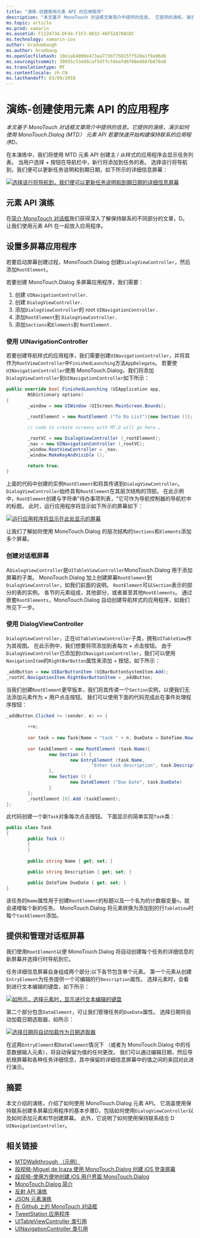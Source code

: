 ```yaml
---
title: "演练-创建使用元素 API 的应用程序"
description: "本文基于 MonoTouch 对话框文章简介中提供的信息。 它提供的演练，演示如何使用 MonoTouch.Dialog (MTD） 元素 API 若要快速开始构建保持联系的应用程序D。"
ms.topic: article
ms.prod: xamarin
ms.assetid: F1124734-DF44-F1F3-0832-46F52A788CDC
ms.technology: xamarin-ios
author: bradumbaugh
ms.author: brumbaug
ms.openlocfilehash: 19e1ab4000e473aa773bf75015ff520a1f9a96d8
ms.sourcegitcommit: 30055c534d9caf5dffcfdeafd6f08e666fb870a8
ms.translationtype: MT
ms.contentlocale: zh-CN
ms.lasthandoff: 03/09/2018
---
```

# <a name="walkthrough---creating-an-application-using-the-elements-api"></a>演练-创建使用元素 API 的应用程序

_本文基于 MonoTouch 对话框文章简介中提供的信息。它提供的演练，演示如何使用 MonoTouch.Dialog (MTD） 元素 API 若要快速开始构建保持联系的应用程序D。_

在本演练中，我们将使用 MTD 元素 API 创建主 / 从样式的应用程序会显示任务列表。 当用户选择<span class="ui"> + </span>按钮在导航栏中，新行将添加到任务的表。 选择该行将导航到，我们便可以更新任务说明和到期日期，如下所示的详细信息屏幕：

 [![](elements-api-walkthrough-images/01-task-list-app.png "选择该行将导航到，我们便可以更新任务说明和到期日期的详细信息屏幕")](elements-api-walkthrough-images/01-task-list-app.png#lightbox)

 <a name="Elements_API_Walkthrough" />


## <a name="elements-api-walkthrough"></a>元素 API 演练

在[简介 MonoTouch 对话框](~/ios/user-interface/monotouch.dialog/index.md)我们获得深入了解保持联系的不同部分的文章，D。 让我们使用元素 API 在一起放入应用程序。

 <a name="Setting_up_the_Multi-Screen_Application" />


## <a name="setting-up-the-multi-screen-application"></a>设置多屏幕应用程序

若要启动屏幕创建过程，MonoTouch.Dialog 创建`DialogViewController`，然后添加`RootElement`。

若要创建 MonoTouch.Dialog 多屏幕应用程序，我们需要：

1.  创建  `UINavigationController.`
1.  创建  `DialogViewController.`
1.  添加`DialogViewController`的 root  `UINavigationController.` 
1.  添加`RootElement`到  `DialogViewController.`
1.  添加`Sections`和`Elements`到  `RootElement.` 


 <a name="Using_A_UINavigationController" />


### <a name="using-a-uinavigationcontroller"></a>使用 UINavigationController

若要创建导航样式的应用程序，我们需要创建`UINavigationController`，并将其作为`RootViewController`中`FinishedLaunching`方法`AppDelegate`。 若要使`UINavigationController`使用 MonoTouch.Dialog，我们将添加`DialogViewController`到`UINavigationController`如下所示：

```csharp
public override bool FinishedLaunching (UIApplication app, 
        NSDictionary options)
{
        _window = new UIWindow (UIScreen.MainScreen.Bounds);
            
        _rootElement = new RootElement ("To Do List"){new Section ()};

        // code to create screens with MT.D will go here …

        _rootVC = new DialogViewController (_rootElement);
        _nav = new UINavigationController (_rootVC);
        _window.RootViewController = _nav;
        _window.MakeKeyAndVisible ();
            
        return true;
}
```

上面的代码中创建的实例`RootElement`和将其传递到`DialogViewController`。 `DialogViewController`始终具有`RootElement`在其层次结构的顶部。 在此示例中，`RootElement`创建与字符串"待办事项列表，"它可作为导航控制器的导航栏中的标题。 此时，运行应用程序将显示如下所示的屏幕如下：

 [![](elements-api-walkthrough-images/02-to-do-list-screen-.png "运行应用程序将显示在此处显示的屏幕")](elements-api-walkthrough-images/02-to-do-list-screen-.png#lightbox)

让我们了解如何使用 MonoTouch.Dialog 的层次结构的`Sections`和`Elements`添加多个屏幕。

 <a name="Creating_the_Dialog_Screens" />


### <a name="creating-the-dialog-screens"></a>创建对话框屏幕

A`DialogViewController`是`UITableViewController`MonoTouch.Dialog 用于添加屏幕的子类。 MonoTouch.Dialog 加上创建屏幕`RootElement`到`DialogViewController`，如我们前面的说明。 `RootElement`可以`Section`表示的部分的表的实例。
各节的元素组成，其他部分，或者甚至其他`RootElements`。 通过嵌套`RootElements`，MonoTouch.Dialog 自动创建导航样式的应用程序，如我们所见下一步。

 <a name="Using_DialogViewController" />


### <a name="using-dialogviewcontroller"></a>使用 DialogViewController

`DialogViewController`，正在`UITableViewController`子类，拥有`UITableView`作为其视图。 在此示例中，我们想要将项添加到表每次<span class="ui"> + </span>点击按钮。 由于`DialogViewController`已添加到`UINavigationController`，我们可以使用`NavigationItem`的`RightBarButton`属性来添加<span class="ui"> + </span>按钮，如下所示：

```csharp
_addButton = new UIBarButtonItem (UIBarButtonSystemItem.Add);
_rootVC.NavigationItem.RightBarButtonItem = _addButton;
```

当我们创建`RootElement`更早版本，我们将其传递一个`Section`实例，以便我们无法添加元素作为<span class="ui"> + </span>用户点击按钮。 我们可以使用下面的代码完成此在事件处理程序按钮：

```csharp
_addButton.Clicked += (sender, e) => {
                
        ++n;
                
        var task = new Task{Name = "task " + n, DueDate = DateTime.Now};
                
        var taskElement = new RootElement (task.Name){
                new Section () {
                        new EntryElement (task.Name, 
                                "Enter task description", task.Description)
                },
                new Section () {
                        new DateElement ("Due Date", task.DueDate)
                }
        };
        _rootElement [0].Add (taskElement);
};
```

此代码创建一个新`Task`对象每次点击按钮。 下面显示的简单实现`Task`类：

```csharp
public class Task
{   
        public Task ()
        {
        }
        
        public string Name { get; set; }
        
        public string Description { get; set; }

        public DateTime DueDate { get; set; }
}
```

 []()

该任务的`Name`属性用于创建`RootElement`的标题以及一个名为的计数器变量`n`，就会递增每个新的任务。 MonoTouch.Dialog 将元素转换为添加到的行`TableView`时每个`taskElement`添加。

 <a name="Presenting_and_Managing_Dialog_Screens" />


## <a name="presenting-and-managing-dialog-screens"></a>提供和管理对话框屏幕

我们使用`RootElement`以便 MonoTouch.Dialog 将自动创建每个任务的详细信息的新屏幕并选择行时导航到它。

任务详细信息屏幕自身组成两个部分;以下各节包含单个元素。 第一个元素从创建`EntryElement`为任务提供一个可编辑的行`Description`属性。 选择元素时，会看到进行文本编辑的键盘，如下所示：

 [![](elements-api-walkthrough-images/03-create-task.png "如所示，选择元素时，显示进行文本编辑的键盘")](elements-api-walkthrough-images/03-create-task.png#lightbox)

第二个部分包含`DateElement`，可让我们管理任务的`DueDate`属性。 选择日期将自动加载日期选取器，如所示：

 [![](elements-api-walkthrough-images/04-date-picker.png "选择日期将自动加载作为日期选取器")](elements-api-walkthrough-images/04-date-picker.png#lightbox)

在这两`EntryElement`和`DateElement`情况下 （或者为 MonoTouch.Dialog 中的任意数据输入元素），将自动保留为值的任何更改。 我们可以通过编辑日期，然后导航根屏幕和各种任务详细信息，其中保留的详细信息屏幕中的值之间的来回对此进行演示。

 <a name="Summary" />


## <a name="summary"></a>摘要

本文介绍的演练，介绍了如何使用 MonoTouch.Dialog 元素 API。 它涵盖使用保持联系创建多屏幕应用程序的基本步骤D，包括如何使用`DialogViewController`以及如何添加元素和节创建屏幕。 此外，它说明了如何使用保持联系结合 D `UINavigationController`。


## <a name="related-links"></a>相关链接

- [MTDWalkthrough （示例）](https://developer.xamarin.com/samples/MTDWalkthrough/)
- [段视频-Miguel de Icaza 使用 MonoTouch.Dialog 创建 iOS 登录屏幕](http://youtu.be/3butqB1EG0c)
- [段视频-使用方便地创建 iOS 用户界面 MonoTouch.Dialog](http://youtu.be/j7OC5r8ZkYg)
- [MonoTouch.Dialog 简介](~/ios/user-interface/monotouch.dialog/index.md)
- [反射 API 演练](~/ios/user-interface/monotouch.dialog/reflection-api-walkthrough.md)
- [JSON 元素演练](~/ios/user-interface/monotouch.dialog/json-element-walkthrough.md)
- [在 Github 上的 MonoTouch 对话框](https://github.com/migueldeicaza/MonoTouch.Dialog)
- [TweetStation 应用程序](https://github.com/migueldeicaza/TweetStation)
- [UITableViewController 类引用](http://developer.apple.com/library/ios/#DOCUMENTATION/UIKit/Reference/UITableViewController_Class/Reference/Reference.html)
- [UINavigationController 类引用](http://developer.apple.com/library/ios/#documentation/UIKit/Reference/UINavigationController_Class/Reference/Reference.html)
